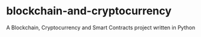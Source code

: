 # blockchain-and-cryptocurrency
A Blockchain, Cryptocurrency and Smart Contracts project written in Python
